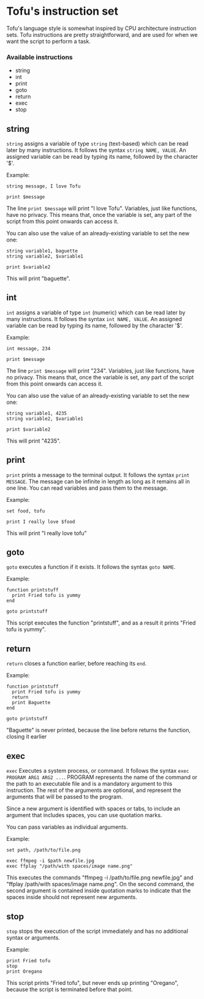 # Tofu's instruction set

Tofu's language style is somewhat inspired by CPU architecture instruction sets. Tofu instructions are pretty straightforward, and are used for when we want the script to perform a task.

### Available instructions

* string
* int
* print
* goto
* return
* exec
* stop


## string

`string` assigns a variable of type `string` (text-based) which can be read later by many instructions. It follows the syntax `string NAME, VALUE`. An assigned variable can be read by typing its name, followed by the character '$'.

Example:

```
string message, I love Tofu

print $message
```

The line `print $message` will print "I love Tofu". Variables, just like functions, have no privacy. This means that, once the variable is set, any part of the script from this point onwards can access it.

You can also use the value of an already-existing variable to set the new one:

```
string variable1, baguette
string variable2, $variable1

print $variable2
```

This will print "baguette".

## int

`int` assigns a variable of type `int` (numeric) which can be read later by many instructions. It follows the syntax `int NAME, VALUE`. An assigned variable can be read by typing its name, followed by the character '$'.

Example:

```
int message, 234

print $message
```

The line `print $message` will print "234". Variables, just like functions, have no privacy. This means that, once the variable is set, any part of the script from this point onwards can access it.

You can also use the value of an already-existing variable to set the new one:

```
string variable1, 4235
string variable2, $variable1

print $variable2
```

This will print "4235".

## print

`print` prints a message to the terminal output. It follows the syntax `print MESSAGE`. The message can be infinite in length as long as it remains all in one line. You can read variables and pass them to the message.

Example:

```
set food, tofu

print I really love $food
```
This will print "I really love tofu"

## goto

`goto` executes a function if it exists. It follows the syntax `goto NAME`.

Example:

```
function printstuff
  print Fried tofu is yummy
end

goto printstuff
```
This script executes the function "printstuff", and as a result it prints "Fried tofu is yummy".

## return

`return` closes a function earlier, before reaching its `end`.

Example:

```
function printstuff
  print Fried tofu is yummy
  return
  print Baguette
end

goto printstuff
```

"Baguette" is never printed, because the line before returns the function, closing it earlier

## exec

`exec` Executes a system process, or command. It follows the syntax `exec PROGRAM ARG1 ARG2 ...`. PROGRAM represents the name of the command or the path to an executable file and is a mandatory argument to this instruction. The rest of the arguments are optional, and represent the arguments that will be passed to the program.

Since a new argument is identified with spaces or tabs, to include an argument that includes spaces, you can use quotation marks.

You can pass variables as individual arguments.

Example:

```
set path, /path/to/file.png

exec ffmpeg -i $path newfile.jpg
exec ffplay "/path/with spaces/image name.png"
```
This executes the commands "ffmpeg -i /path/to/file.png newfile.jpg" and "ffplay /path/with spaces/image name.png". On the second command, the second argument is contained inside quotation marks to indicate that the spaces inside should not represent new arguments.

## stop

`stop` stops the execution of the script immediately and has no additional syntax or arguments.

Example:

```
print Fried tofu
stop
print Oregano
```
This script prints "Fried tofu", but never ends up printing "Oregano", because the script is terminated before that point.

